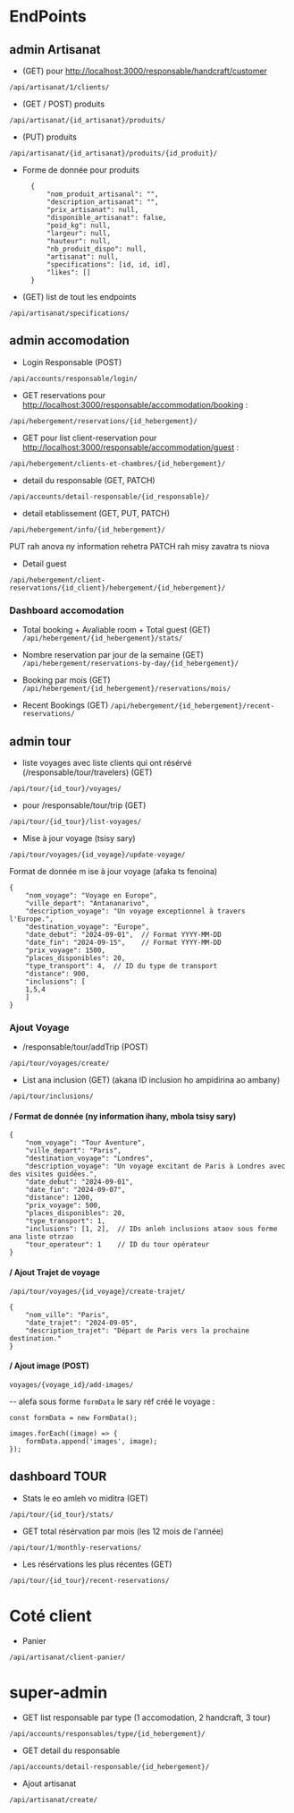 
# EndPoints

## admin Artisanat

* (GET) pour <http://localhost:3000/responsable/handcraft/customer>

`/api/artisanat/1/clients/`

* (GET / POST) produits

`/api/artisanat/{id_artisanat}/produits/`

* (PUT) produits

`/api/artisanat/{id_artisanat}/produits/{id_produit}/`

* Forme de donnée pour produits

        {
            "nom_produit_artisanal": "",
            "description_artisanat": "",
            "prix_artisanat": null,
            "disponible_artisanat": false,
            "poid_kg": null,
            "largeur": null,
            "hauteur": null,
            "nb_produit_dispo": null,
            "artisanat": null,
            "specifications": [id, id, id],
            "likes": []
        }

* (GET) list de tout les endpoints

`/api/artisanat/specifications/`

## admin accomodation

* Login Responsable (POST)

`/api/accounts/responsable/login/`

* GET reservations pour <http://localhost:3000/responsable/accommodation/booking> :

`/api/hebergement/reservations/{id_hebergement}/`

* GET pour list client-reservation pour <http://localhost:3000/responsable/accommodation/guest> :

`/api/hebergement/clients-et-chambres/{id_hebergement}/`

* detail du responsable (GET, PATCH)

`/api/accounts/detail-responsable/{id_responsable}/`

* detail etablissement (GET, PUT, PATCH)

`/api/hebergement/info/{id_hebergement}/`

PUT rah anova ny information rehetra
PATCH rah misy zavatra ts niova

* Detail guest

`/api/hebergement/client-reservations/{id_client}/hebergement/{id_hebergement}/`

### Dashboard accomodation

* Total booking + Avaliable room + Total guest (GET)
`/api/hebergement/{id_hebergement}/stats/`

* Nombre reservation par jour de la semaine (GET)
`/api/hebergement/reservations-by-day/{id_hebergement}/`

* Booking par mois (GET)
`/api/hebergement/{id_hebergement}/reservations/mois/`

* Recent Bookings (GET)
`/api/hebergement/{id_hebergement}/recent-reservations/`

## admin tour

* liste voyages avec liste clients qui ont résérvé (/responsable/tour/travelers) (GET)

`/api/tour/{id_tour}/voyages/`

* pour /responsable/tour/trip (GET)

`/api/tour/{id_tour}/list-voyages/`

* Mise à jour voyage (tsisy sary)

`/api/tour/voyages/{id_voyage}/update-voyage/`

Format de donnée m ise à jour voyage  (afaka ts fenoina)

    {
        "nom_voyage": "Voyage en Europe",
        "ville_depart": "Antananarivo",
        "description_voyage": "Un voyage exceptionnel à travers l'Europe.",
        "destination_voyage": "Europe",
        "date_debut": "2024-09-01",  // Format YYYY-MM-DD
        "date_fin": "2024-09-15",    // Format YYYY-MM-DD
        "prix_voyage": 1500,
        "places_disponibles": 20,
        "type_transport": 4,  // ID du type de transport
        "distance": 900,
        "inclusions": [
        1,5,4
        ]
    }

### Ajout Voyage

* /responsable/tour/addTrip (POST)

`/api/tour/voyages/create/`

* List ana inclusion (GET) (akana ID inclusion ho ampidirina ao ambany)

`/api/tour/inclusions/`

#### / Format de donnée (ny information ihany, mbola tsisy sary)

    {
        "nom_voyage": "Tour Aventure",
        "ville_depart": "Paris",
        "destination_voyage": "Londres",
        "description_voyage": "Un voyage excitant de Paris à Londres avec des visites guidées.",
        "date_debut": "2024-09-01",
        "date_fin": "2024-09-07",
        "distance": 1200,
        "prix_voyage": 500,
        "places_disponibles": 20,
        "type_transport": 1,
        "inclusions": [1, 2],  // IDs anleh inclusions ataov sous forme ana liste otrzao
        "tour_operateur": 1    // ID du tour opérateur
    }

#### / Ajout Trajet de voyage

`/api/tour/voyages/{id_voyage}/create-trajet/`

    {
        "nom_ville": "Paris",
        "date_trajet": "2024-09-05",
        "description_trajet": "Départ de Paris vers la prochaine destination."
    }

#### / Ajout image (POST)

`voyages/{voyage_id}/add-images/`

-- alefa sous forme `formData` le sary réf créé le voyage :

    const formData = new FormData();

    images.forEach((image) => {
        formData.append('images', image);
    });

## dashboard TOUR

* Stats le eo amleh vo miditra (GET)

`/api/tour/{id_tour}/stats/`

* GET total résérvation par mois (les 12 mois de l'année)

`/api/tour/1/monthly-reservations/`

* Les résérvations les plus récentes (GET)

`/api/tour/{id_tour}/recent-reservations/`

# Coté client

* Panier

`/api/artisanat/client-panier/`

# super-admin

* GET list responsable par type (1 accomodation, 2 handcraft, 3 tour)

`/api/accounts/responsables/type/{id_hebergement}/`

* GET detail du responsable

`/api/accounts/detail-responsable/{id_hebergement}/`

* Ajout artisanat

`/api/artisanat/create/`

